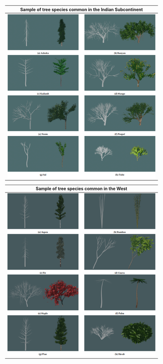 | Sample of tree species common in the Indian Subcontinent |
| -------------------------------------------------------- |
| ![](/figures/indian_trees.png)                         |

| Sample of tree species common in the West |
| -------------------------------------------------------- |
| ![](/figures/western_trees.png)                         |
